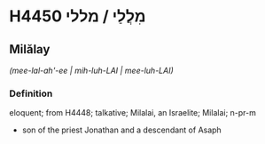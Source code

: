 # H4450 מִלֲלַי / מללי

## Milălay

_(mee-lal-ah'-ee | mih-luh-LAI | mee-luh-LAI)_

### Definition

eloquent; from H4448; talkative; Milalai, an Israelite; Milalai; n-pr-m

- son of the priest Jonathan and a descendant of Asaph
